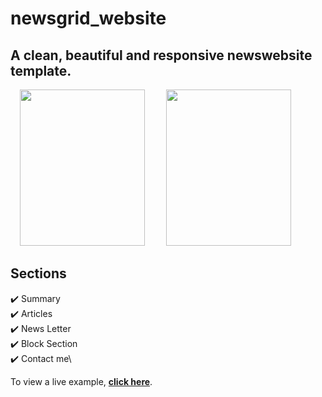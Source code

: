 # newsgrid_website

## A clean, beautiful and responsive newswebsite template.



<p float="left" margin="5">
  <img src="https://user-images.githubusercontent.com/67833433/102016699-2a551e00-3d88-11eb-938b-9cb2975fe42c.png" width="200" height="250"  hspace="15"/>
  <img src="https://user-images.githubusercontent.com/67833433/102016718-42c53880-3d88-11eb-90dc-dad65f40c65d.png" width="200" height="250"  hspace="15"/>
</p>



## Sections
✔️ Summary\
✔️ Articles\
✔️ News Letter\
✔️ Block Section\
✔️ Contact me\


To view a live example, **[click here](https://newsgrid97.netlify.app)**.

